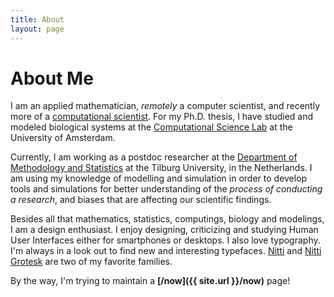 ```yaml
---
title: About
layout: page
---
```

<!-- ![Profile Image]({{ site.url }}/{{ site.picture }}) -->

# About Me

I am an applied mathematician, *remotely* a computer scientist, and recently more of a [computational scientist](https://en.wikipedia.org/wiki/Computational_scientist). For my Ph.D. thesis, I have studied and modeled biological systems at the [Computational Science Lab](https://uva.computationalscience.nl) at the University of Amsterdam.

Currently, I am working as a postdoc researcher at the [Department of Methodology and Statistics](https://www.tilburguniversity.edu/about/schools/socialsciences/organization/departments/methodology-statistics/) at the Tilburg University, in the Netherlands. I am using my knowledge of modelling and simulation in order to develop tools and simulations for better understanding of the _process of conducting a research_, and biases that are affecting our scientific findings.

Besides all that mathematics, statistics, computings, biology and modelings, I am a design enthusiast. I enjoy designing, criticizing and studying Human User Interfaces either for smartphones or desktops. I also love typography. I'm always in a look out to find new and interesting typefaces. [Nitti](https://www.boldmonday.com/typeface/nitti/) and [Nitti Grotesk](https://www.boldmonday.com/typeface/nitti-grotesk/) are two of my favorite families.

By the way, I'm trying to maintain a **[/now]({{ site.url }}/now)** page!